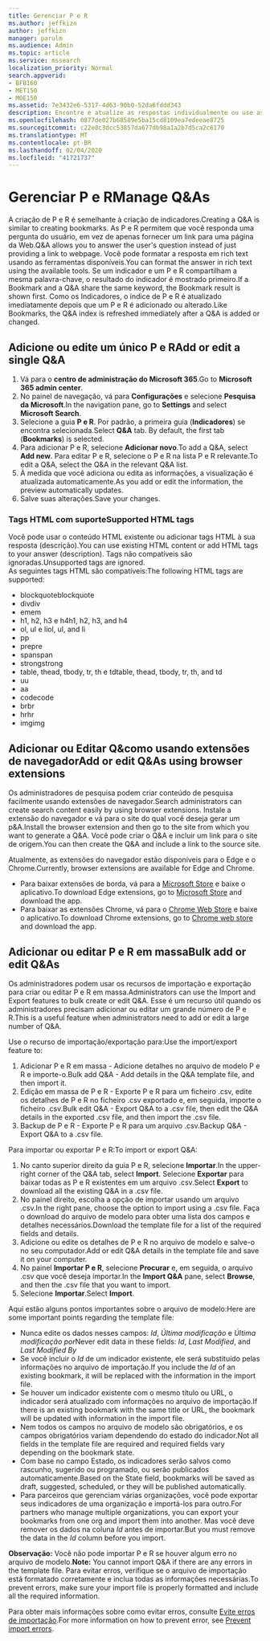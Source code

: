 ```yaml
---
title: Gerenciar P e R
ms.author: jeffkizn
author: jeffkizn
manager: parulm
ms.audience: Admin
ms.topic: article
ms.service: mssearch
localization_priority: Normal
search.appverid:
- BFB160
- MET150
- MOE150
ms.assetid: 7e3432e6-5317-4d63-90b0-52da6fddd343
description: Encontre e atualize as respostas individualmente ou use as ferramentas da Pesquisa da Microsoft disponíveis para editar todas elas de uma só vez
ms.openlocfilehash: 0877de027b68589e5ba15cd8109ea7edeeae8725
ms.sourcegitcommit: c22e8c3dcc53857da677db98a1a2b7d5ca2c6170
ms.translationtype: MT
ms.contentlocale: pt-BR
ms.lasthandoff: 02/04/2020
ms.locfileid: "41721737"
---
```

# <a name="manage-qas"></a><span data-ttu-id="c2575-103">Gerenciar P e R</span><span class="sxs-lookup"><span data-stu-id="c2575-103">Manage Q&As</span></span>

<span data-ttu-id="c2575-104">A criação de P e R é semelhante à criação de indicadores.</span><span class="sxs-lookup"><span data-stu-id="c2575-104">Creating a Q&A is similar to creating bookmarks.</span></span> <span data-ttu-id="c2575-105">As P e R permitem que você responda uma pergunta do usuário, em vez de apenas fornecer um link para uma página da Web.</span><span class="sxs-lookup"><span data-stu-id="c2575-105">Q&A allows you to answer the user's question instead of just providing a link to webpage.</span></span> <span data-ttu-id="c2575-106">Você pode formatar a resposta em rich text usando as ferramentas disponíveis.</span><span class="sxs-lookup"><span data-stu-id="c2575-106">You can format the answer in rich text using the available tools.</span></span> <span data-ttu-id="c2575-107">Se um indicador e um P e R compartilham a mesma palavra-chave, o resultado do indicador é mostrado primeiro.</span><span class="sxs-lookup"><span data-stu-id="c2575-107">If a Bookmark and a Q&A share the same keyword, the Bookmark result is shown first.</span></span> <span data-ttu-id="c2575-108">Como os Indicadores, o índice de P e R é atualizado imediatamente depois que um P e R é adicionado ou alterado.</span><span class="sxs-lookup"><span data-stu-id="c2575-108">Like Bookmarks, the Q&A index is refreshed immediately after a Q&A is added or changed.</span></span>

## <a name="add-or-edit-a-single-qa"></a><span data-ttu-id="c2575-109">Adicione ou edite um único P e R</span><span class="sxs-lookup"><span data-stu-id="c2575-109">Add or edit a single Q&A</span></span>

1. <span data-ttu-id="c2575-110">Vá para o **centro de administração do Microsoft 365**.</span><span class="sxs-lookup"><span data-stu-id="c2575-110">Go to **Microsoft 365 admin center**.</span></span>
1. <span data-ttu-id="c2575-111">No painel de navegação, vá para **Configurações** e selecione **Pesquisa da Microsoft**.</span><span class="sxs-lookup"><span data-stu-id="c2575-111">In the navigation pane, go to **Settings** and select **Microsoft Search**.</span></span>
1. <span data-ttu-id="c2575-112">Selecione a guia **P e R**. Por padrão, a primeira guia (**Indicadores**) se encontra selecionada.</span><span class="sxs-lookup"><span data-stu-id="c2575-112">Select **Q&A** tab. By default, the first tab (**Bookmarks**) is selected.</span></span>
1. <span data-ttu-id="c2575-113">Para adicionar P e R, selecione **Adicionar novo**.</span><span class="sxs-lookup"><span data-stu-id="c2575-113">To add a Q&A, select **Add new**.</span></span>
<span data-ttu-id="c2575-114">Para editar P e R, selecione o P e R na lista P e R relevante.</span><span class="sxs-lookup"><span data-stu-id="c2575-114">To edit a Q&A, select the Q&A in the relevant Q&A list.</span></span>
1. <span data-ttu-id="c2575-115">À medida que você adiciona ou edita as informações, a visualização é atualizada automaticamente.</span><span class="sxs-lookup"><span data-stu-id="c2575-115">As you add or edit the information, the preview automatically updates.</span></span>
1. <span data-ttu-id="c2575-116">Salve suas alterações.</span><span class="sxs-lookup"><span data-stu-id="c2575-116">Save your changes.</span></span>

### <a name="supported-html-tags"></a><span data-ttu-id="c2575-117">Tags HTML com suporte</span><span class="sxs-lookup"><span data-stu-id="c2575-117">Supported HTML tags</span></span>

<span data-ttu-id="c2575-118">Você pode usar o conteúdo HTML existente ou adicionar tags HTML à sua resposta (descrição).</span><span class="sxs-lookup"><span data-stu-id="c2575-118">You can use existing HTML content or add HTML tags to your answer (description).</span></span> <span data-ttu-id="c2575-119">Tags não compatíveis são ignoradas.</span><span class="sxs-lookup"><span data-stu-id="c2575-119">Unsupported tags are ignored.</span></span>  
<span data-ttu-id="c2575-120">As seguintes tags HTML são compatíveis:</span><span class="sxs-lookup"><span data-stu-id="c2575-120">The following HTML tags are supported:</span></span>

- <span data-ttu-id="c2575-121">blockquote</span><span class="sxs-lookup"><span data-stu-id="c2575-121">blockquote</span></span>
- <span data-ttu-id="c2575-122">div</span><span class="sxs-lookup"><span data-stu-id="c2575-122">div</span></span>
- <span data-ttu-id="c2575-123">em</span><span class="sxs-lookup"><span data-stu-id="c2575-123">em</span></span>
- <span data-ttu-id="c2575-124">h1, h2, h3 e h4</span><span class="sxs-lookup"><span data-stu-id="c2575-124">h1, h2, h3, and h4</span></span>
- <span data-ttu-id="c2575-125">ol, ul e li</span><span class="sxs-lookup"><span data-stu-id="c2575-125">ol, ul, and li</span></span>
- <span data-ttu-id="c2575-126">p</span><span class="sxs-lookup"><span data-stu-id="c2575-126">p</span></span>
- <span data-ttu-id="c2575-127">pre</span><span class="sxs-lookup"><span data-stu-id="c2575-127">pre</span></span>
- <span data-ttu-id="c2575-128">span</span><span class="sxs-lookup"><span data-stu-id="c2575-128">span</span></span>
- <span data-ttu-id="c2575-129">strong</span><span class="sxs-lookup"><span data-stu-id="c2575-129">strong</span></span>
- <span data-ttu-id="c2575-130">table, thead, tbody, tr, th e td</span><span class="sxs-lookup"><span data-stu-id="c2575-130">table, thead, tbody, tr, th, and td</span></span>
- <span data-ttu-id="c2575-131">u</span><span class="sxs-lookup"><span data-stu-id="c2575-131">u</span></span>
- <span data-ttu-id="c2575-132">a</span><span class="sxs-lookup"><span data-stu-id="c2575-132">a</span></span>
- <span data-ttu-id="c2575-133">code</span><span class="sxs-lookup"><span data-stu-id="c2575-133">code</span></span>
- <span data-ttu-id="c2575-134">br</span><span class="sxs-lookup"><span data-stu-id="c2575-134">br</span></span>
- <span data-ttu-id="c2575-135">hr</span><span class="sxs-lookup"><span data-stu-id="c2575-135">hr</span></span>
- <span data-ttu-id="c2575-136">img</span><span class="sxs-lookup"><span data-stu-id="c2575-136">img</span></span>

## <a name="add-or-edit-qas-using-browser-extensions"></a><span data-ttu-id="c2575-137">Adicionar ou Editar Q&como usando extensões de navegador</span><span class="sxs-lookup"><span data-stu-id="c2575-137">Add or edit Q&As using browser extensions</span></span>

<span data-ttu-id="c2575-138">Os administradores de pesquisa podem criar conteúdo de pesquisa facilmente usando extensões de navegador.</span><span class="sxs-lookup"><span data-stu-id="c2575-138">Search administrators can create search content easily by using browser extensions.</span></span> <span data-ttu-id="c2575-139">Instale a extensão do navegador e vá para o site do qual você deseja gerar um p&A.</span><span class="sxs-lookup"><span data-stu-id="c2575-139">Install the browser extension and then go to the site from which you want to generate a Q&A.</span></span> <span data-ttu-id="c2575-140">Você pode criar o Q&A e incluir um link para o site de origem.</span><span class="sxs-lookup"><span data-stu-id="c2575-140">You can then create the Q&A and include a link to the source site.</span></span>

<span data-ttu-id="c2575-141">Atualmente, as extensões do navegador estão disponíveis para o Edge e o Chrome.</span><span class="sxs-lookup"><span data-stu-id="c2575-141">Currently, browser extensions are available for Edge and Chrome.</span></span>

- <span data-ttu-id="c2575-142">Para baixar extensões de borda, vá para a [Microsoft Store](https://www.microsoft.com/p/microsoft-search-content-creator/9nrqdbcbwq55?activetab=pivot:overviewtab) e baixe o aplicativo.</span><span class="sxs-lookup"><span data-stu-id="c2575-142">To download Edge extensions, go to [Microsoft Store](https://www.microsoft.com/p/microsoft-search-content-creator/9nrqdbcbwq55?activetab=pivot:overviewtab) and download the app.</span></span>
- <span data-ttu-id="c2575-143">Para baixar as extensões Chrome, vá para o [Chrome Web Store](https://chrome.google.com/webstore/detail/microsoft-search-content/nocnablpaoeecfmfnjoheefkogmleipm) e baixe o aplicativo.</span><span class="sxs-lookup"><span data-stu-id="c2575-143">To download Chrome extensions, go to [Chrome web store](https://chrome.google.com/webstore/detail/microsoft-search-content/nocnablpaoeecfmfnjoheefkogmleipm) and download the app.</span></span>

## <a name="bulk-add-or-edit-qas"></a><span data-ttu-id="c2575-144">Adicionar ou editar P e R em massa</span><span class="sxs-lookup"><span data-stu-id="c2575-144">Bulk add or edit Q&As</span></span>

<span data-ttu-id="c2575-145">Os administradores podem usar os recursos de importação e exportação para criar ou editar P e R em massa.</span><span class="sxs-lookup"><span data-stu-id="c2575-145">Administrators can use the Import and Export features to bulk create or edit Q&A.</span></span> <span data-ttu-id="c2575-146">Esse é um recurso útil quando os administradores precisam adicionar ou editar um grande número de P e R.</span><span class="sxs-lookup"><span data-stu-id="c2575-146">This is a useful feature when administrators need to add or edit a large number of Q&A.</span></span>

<span data-ttu-id="c2575-147">Use o recurso de importação/exportação para:</span><span class="sxs-lookup"><span data-stu-id="c2575-147">Use the import/export feature to:</span></span>

1. <span data-ttu-id="c2575-148">Adicionar P e R em massa - Adicione detalhes no arquivo de modelo P e R e importe-o.</span><span class="sxs-lookup"><span data-stu-id="c2575-148">Bulk add Q&A - Add details in the Q&A template file, and then import it.</span></span>
1. <span data-ttu-id="c2575-149">Edição em massa de P e R - Exporte P e R para um ficheiro .csv, edite os detalhes de P e R no ficheiro .csv exportado e, em seguida, importe o ficheiro .csv.</span><span class="sxs-lookup"><span data-stu-id="c2575-149">Bulk edit Q&A - Export Q&A to a .csv file, then edit the Q&A details in the exported .csv file, and then import the .csv file.</span></span>
1. <span data-ttu-id="c2575-150">Backup de P e R - Exporte P e R para um arquivo .csv.</span><span class="sxs-lookup"><span data-stu-id="c2575-150">Backup Q&A - Export Q&A to a .csv file.</span></span>

<span data-ttu-id="c2575-151">Para importar ou exportar P e R:</span><span class="sxs-lookup"><span data-stu-id="c2575-151">To import or export Q&A:</span></span>

1. <span data-ttu-id="c2575-152">No canto superior direito da guia P e R, selecione **Importar**.</span><span class="sxs-lookup"><span data-stu-id="c2575-152">In the upper-right corner of the Q&A tab, select **Import**.</span></span>
<span data-ttu-id="c2575-153">Selecione **Exportar** para baixar todas as P e R existentes em um arquivo .csv.</span><span class="sxs-lookup"><span data-stu-id="c2575-153">Select **Export** to download all the existing Q&A in a .csv file.</span></span>
1. <span data-ttu-id="c2575-154">No painel direito, escolha a opção de importar usando um arquivo .csv.</span><span class="sxs-lookup"><span data-stu-id="c2575-154">In the right pane, choose the option to import using a .csv file.</span></span>
<span data-ttu-id="c2575-155">Faça o download do arquivo de modelo para obter uma lista dos campos e detalhes necessários.</span><span class="sxs-lookup"><span data-stu-id="c2575-155">Download the template file for a list of the required fields and details.</span></span>
1. <span data-ttu-id="c2575-156">Adicione ou edite os detalhes de P e R no arquivo de modelo e salve-o no seu computador.</span><span class="sxs-lookup"><span data-stu-id="c2575-156">Add or edit Q&A details in the template file and save it on your computer.</span></span>
1. <span data-ttu-id="c2575-157">No painel **Importar P e R**, selecione **Procurar** e, em seguida, o arquivo .csv que você deseja importar.</span><span class="sxs-lookup"><span data-stu-id="c2575-157">In the **Import Q&A** pane, select **Browse**, and then the .csv file that you want to import.</span></span>
1. <span data-ttu-id="c2575-158">Selecione **Importar**.</span><span class="sxs-lookup"><span data-stu-id="c2575-158">Select **Import**.</span></span>

<span data-ttu-id="c2575-159">Aqui estão alguns pontos importantes sobre o arquivo de modelo:</span><span class="sxs-lookup"><span data-stu-id="c2575-159">Here are some important points regarding the template file:</span></span>

- <span data-ttu-id="c2575-160">Nunca edite os dados nesses campos: *Id*, *Última modificação* e *Última modificação por*</span><span class="sxs-lookup"><span data-stu-id="c2575-160">Never edit data in these fields: *Id*, *Last Modified*, and *Last Modified By*</span></span>
- <span data-ttu-id="c2575-161">Se você incluir o *Id* de um indicador existente, ele será substituído pelas informações no arquivo de importação.</span><span class="sxs-lookup"><span data-stu-id="c2575-161">If you include the *Id* of an existing bookmark, it will be replaced with the information in the import file.</span></span>
- <span data-ttu-id="c2575-162">Se houver um indicador existente com o mesmo título ou URL, o indicador será atualizado com informações no arquivo de importação.</span><span class="sxs-lookup"><span data-stu-id="c2575-162">If there is an existing bookmark with the same title or URL, the bookmark will be updated with information in the import file.</span></span>
- <span data-ttu-id="c2575-163">Nem todos os campos no arquivo de modelo são obrigatórios, e os campos obrigatórios variam dependendo do estado do indicador.</span><span class="sxs-lookup"><span data-stu-id="c2575-163">Not all fields in the template file are required and required fields vary depending on the bookmark state.</span></span>
- <span data-ttu-id="c2575-164">Com base no campo Estado, os indicadores serão salvos como rascunho, sugerido ou programado, ou serão publicados automaticamente.</span><span class="sxs-lookup"><span data-stu-id="c2575-164">Based on the State field, bookmarks will be saved as draft, suggested, scheduled, or they will be published automatically.</span></span>
- <span data-ttu-id="c2575-165">Para parceiros que gerenciam várias organizações, você pode exportar seus indicadores de uma organização e importá-los para outro.</span><span class="sxs-lookup"><span data-stu-id="c2575-165">For partners who manage multiple organizations, you can export your bookmarks from one org and import them into another.</span></span> <span data-ttu-id="c2575-166">Mas você deve remover os dados na coluna *Id* antes de importar.</span><span class="sxs-lookup"><span data-stu-id="c2575-166">But you must remove the data in the *Id* column before you import.</span></span>

<span data-ttu-id="c2575-167">**Observação:** Você não pode importar P e R se houver algum erro no arquivo de modelo.</span><span class="sxs-lookup"><span data-stu-id="c2575-167">**Note:** You cannot import Q&A if there are any errors in the template file.</span></span> <span data-ttu-id="c2575-168">Para evitar erros, verifique se o arquivo de importação está formatado corretamente e inclua todas as informações necessárias.</span><span class="sxs-lookup"><span data-stu-id="c2575-168">To prevent errors, make sure your import file is properly formatted and include all the required information.</span></span>

<span data-ttu-id="c2575-169">Para obter mais informações sobre como evitar erros, consulte [Evite erros de importação](manage-bookmarks.md#prevent-import-errors).</span><span class="sxs-lookup"><span data-stu-id="c2575-169">For more information on how to prevent error, see [Prevent import errors](manage-bookmarks.md#prevent-import-errors).</span></span>
